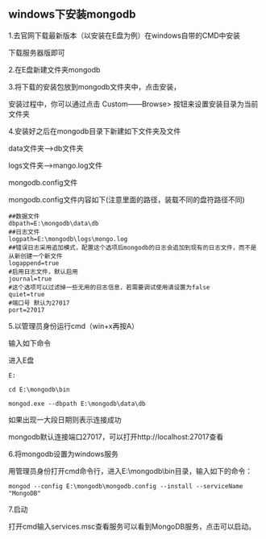 <h2>windows下安装mongodb</h2>
1.去官网下载最新版本（以安装在E盘为例）在windows自带的CMD中安装

下载服务器版即可

2.在E盘新建文件夹mongodb

3.将下载的安装包放到mongodb文件夹中，点击安装，

  安装过程中，你可以通过点击 Custom——Browse> 按钮来设置安装目录为当前文件夹
  
4.安装好之后在mongodb目录下新建如下文件夹及文件

  data文件夹——>db文件夹
  
  logs文件夹——>mango.log文件
  
  mongodb.config文件
  
  mongodb.config文件内容如下(注意里面的路径，装载不同的盘符路径不同)
  ```
  ##数据文件
  dbpath=E:\mongodb\data\db
  ##日志文件
  logpath=E:\mongodb\logs\mongo.log
  ##错误日志采用追加模式，配置这个选项后mongodb的日志会追加到现有的日志文件，而不是从新创建一个新文件
  logappend=true 
  #启用日志文件，默认启用
  journal=true 
  #这个选项可以过滤掉一些无用的日志信息，若需要调试使用请设置为false
  quiet=true 
  #端口号 默认为27017
  port=27017 
  ```
 5.以管理员身份运行cmd（win+x再按A）
 
 输入如下命令
 
 进入E盘
 ```
 E:
 ```
 ```
 cd E:\mongodb\bin
 ```
 ```
 mongod.exe --dbpath E:\mongodb\data\db
 ```
 如果出现一大段日期则表示连接成功

mongodb默认连接端口27017，可以打开http://localhost:27017查看

6.将mongodb设置为windows服务

用管理员身份打开cmd命令行，进入E:\mongodb\bin目录，输入如下的命令：
```
mongod --config E:\mongodb\mongodb.config --install --serviceName "MongoDB"
```
7.启动

打开cmd输入services.msc查看服务可以看到MongoDB服务，点击可以启动。
  
  
  
  
  
  
  
  
  
  
  
  
  
  
  
  
  
  
  
  
  
  
  
  
